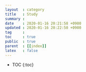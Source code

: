 ```yaml
---
layout  : category
title   : Study
summary : 
date    : 2020-01-16 20:21:58 +0900
updated : 2020-01-16 20:22:50 +0900
tag     : 
toc     : true
public  : true
parent  : [[index]]
latex   : false
---
```

* TOC
{:toc}

